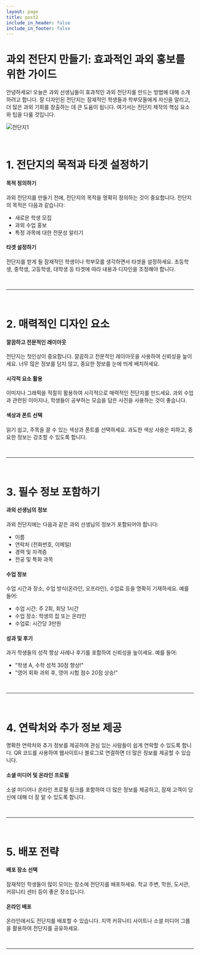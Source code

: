 ```yaml
---
layout: page
title: post2
include_in_header: false
include_in_footer: false
---
```


# 과외 전단지 만들기: 효과적인 과외 홍보를 위한 가이드
안녕하세요! 오늘은 과외 선생님들이 효과적인 과외 전단지를 만드는 방법에 대해 소개하려고 합니다. 잘 디자인된 전단지는 잠재적인 학생들과 학부모들에게 자신을 알리고, 더 많은 과외 기회를 창출하는 데 큰 도움이 됩니다. 여기서는 전단지 제작의 핵심 요소와 팁을 다룰 것입니다.

![전단지1](images/post1-1.png)

<br>

# **1. 전단지의 목적과 타겟 설정하기**

#### 목적 정의하기
과외 전단지를 만들기 전에, 전단지의 목적을 명확히 정의하는 것이 중요합니다. 전단지의 목적은 다음과 같습니다:
- 새로운 학생 모집
- 과외 수업 홍보
- 특정 과목에 대한 전문성 알리기

#### 타겟 설정하기
전단지를 받게 될 잠재적인 학생이나 학부모를 생각하면서 타겟을 설정하세요. 초등학생, 중학생, 고등학생, 대학생 등 타겟에 따라 내용과 디자인을 조정해야 합니다.


<br>

________
<br>

# **2. 매력적인 디자인 요소**

#### 깔끔하고 전문적인 레이아웃
전단지는 첫인상이 중요합니다. 깔끔하고 전문적인 레이아웃을 사용하여 신뢰성을 높이세요. 너무 많은 정보를 담지 않고, 중요한 정보를 눈에 띄게 배치하세요.

#### 시각적 요소 활용
이미지나 그래픽을 적절히 활용하여 시각적으로 매력적인 전단지를 만드세요. 과외 수업과 관련된 이미지나, 학생들이 공부하는 모습을 담은 사진을 사용하는 것이 좋습니다.

#### 색상과 폰트 선택
읽기 쉽고, 주목을 끌 수 있는 색상과 폰트를 선택하세요. 과도한 색상 사용은 피하고, 중요한 정보는 강조할 수 있도록 합니다.


<br>

________
<br>


# **3. 필수 정보 포함하기**

#### 과외 선생님의 정보
과외 전단지에는 다음과 같은 과외 선생님의 정보가 포함되어야 합니다:

- 이름
- 연락처 (전화번호, 이메일)
- 경력 및 자격증
- 전공 및 특화 과목

#### 수업 정보
수업 시간과 장소, 수업 방식(온라인, 오프라인), 수업료 등을 명확히 기재하세요. 예를 들어:

- 수업 시간: 주 2회, 회당 1시간
- 수업 장소: 학생의 집 또는 온라인
- 수업료: 시간당 3만원

#### 성과 및 후기
과거 학생들의 성적 향상 사례나 후기를 포함하여 신뢰성을 높이세요. 예를 들어:

- "학생 A, 수학 성적 30점 향상!"
- "영어 회화 과외 후, 영어 시험 점수 20점 상승!"


<br>

________
<br>

# **4. 연락처와 추가 정보 제공**
명확한 연락처와 추가 정보를 제공하여 관심 있는 사람들이 쉽게 연락할 수 있도록 합니다. QR 코드를 사용하여 웹사이트나 블로그로 연결하면 더 많은 정보를 제공할 수 있습니다.

#### 소셜 미디어 및 온라인 프로필
소셜 미디어나 온라인 프로필 링크를 포함하여 더 많은 정보를 제공하고, 잠재 고객이 당신에 대해 더 잘 알 수 있도록 합니다.


<br>

________
<br>

# **5. 배포 전략**
#### 배포 장소 선택
잠재적인 학생들이 많이 모이는 장소에 전단지를 배포하세요. 학교 주변, 학원, 도서관, 커뮤니티 센터 등이 좋은 장소입니다.

#### 온라인 배포
온라인에서도 전단지를 배포할 수 있습니다. 지역 커뮤니티 사이트나 소셜 미디어 그룹을 활용하여 전단지를 공유하세요.


<br>

________
<br>
